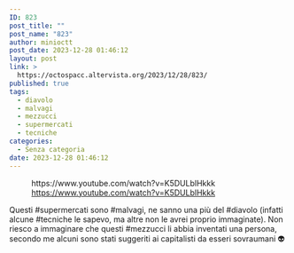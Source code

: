 ```yaml
---
ID: 823
post_title: ""
post_name: "823"
author: minioctt
post_date: 2023-12-28 01:46:12
layout: post
link: >
  https://octospacc.altervista.org/2023/12/28/823/
published: true
tags:
  - diavolo
  - malvagi
  - mezzucci
  - supermercati
  - tecniche
categories:
  - Senza categoria
date: 2023-12-28 01:46:12
---
```

<!-- wp:embed {"url":"https://www.youtube.com/watch?v=K5DULblHkkk","providerNameSlug":"youtube","responsive":true} -->
<figure class="wp-block-embed is-provider-youtube wp-block-embed-youtube"><div class="wp-block-embed__wrapper">
https://www.youtube.com/watch?v=K5DULblHkkk
</div><figcaption class="wp-element-caption"><a href="https://www.youtube.com/watch?v=K5DULblHkkk">https://www.youtube.com/watch?v=K5DULblHkkk</a></figcaption></figure>
<!-- /wp:embed -->

<!-- wp:paragraph -->
<p></p>
<!-- /wp:paragraph -->

<!-- wp:paragraph -->
<p>Questi #supermercati sono #malvagi, ne sanno una più del #diavolo (infatti alcune #tecniche le sapevo, ma altre non le avrei proprio immaginate). Non riesco a immaginare che questi #mezzucci li abbia inventati una persona, secondo me alcuni sono stati suggeriti ai capitalisti da esseri sovraumani 👽</p>
<!-- /wp:paragraph -->